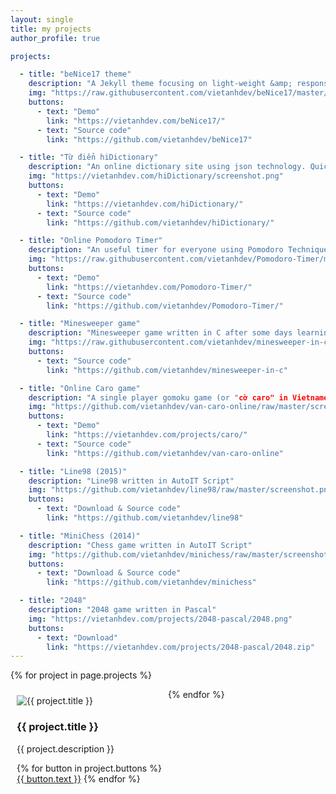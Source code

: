 ```yaml
---
layout: single
title: my projects
author_profile: true

projects:

  - title: "beNice17 theme"
    description: "A Jekyll theme focusing on light-weight &amp; responsive. Suitable for personal websites & blogs."
    img: "https://raw.githubusercontent.com/vietanhdev/beNice17/master/screenshots/beNice17_530x300.png"
    buttons:
      - text: "Demo"
        link: "https://vietanhdev.com/beNice17/"
      - text: "Source code"
        link: "https://github.com/vietanhdev/beNice17"

  - title: "Từ điển hiDictionary"
    description: "An online dictionary site using json technology. Quick search is available."
    img: "https://vietanhdev.com/hiDictionary/screenshot.png"
    buttons:
      - text: "Demo"
        link: "https://vietanhdev.com/hiDictionary/"
      - text: "Source code"
        link: "https://github.com/vietanhdev/hiDictionary/"

  - title: "Online Pomodoro Timer"
    description: "An useful timer for everyone using Pomodoro Technique to manage their time."
    img: "https://raw.githubusercontent.com/vietanhdev/Pomodoro-Timer/master/screenshot.png"
    buttons:
      - text: "Demo"
        link: "https://vietanhdev.com/Pomodoro-Timer/"
      - text: "Source code"
        link: "https://github.com/vietanhdev/Pomodoro-Timer/"

  - title: "Minesweeper game"
    description: "Minesweeper game written in C after some days learning C programming at university."
    img: "https://raw.githubusercontent.com/vietanhdev/minesweeper-in-c/master/screenshot.png"
    buttons:
      - text: "Source code"
        link: "https://github.com/vietanhdev/minesweeper-in-c"

  - title: "Online Caro game"
    description: "A single player gomoku game (or "cờ caro" in Vietnamese)."
    img: "https://github.com/vietanhdev/van-caro-online/raw/master/screenshot.png"
    buttons:
      - text: "Demo"
        link: "https://vietanhdev.com/projects/caro/"
      - text: "Source code"
        link: "https://github.com/vietanhdev/van-caro-online"

  - title: "Line98 (2015)"
    description: "Line98 written in AutoIT Script"
    img: "https://github.com/vietanhdev/line98/raw/master/screenshot.png"
    buttons:
      - text: "Download & Source code"
        link: "https://github.com/vietanhdev/line98"

  - title: "MiniChess (2014)"
    description: "Chess game written in AutoIT Script"
    img: "https://github.com/vietanhdev/minichess/raw/master/screenshot.png"
    buttons:
      - text: "Download & Source code"
        link: "https://github.com/vietanhdev/minichess"

  - title: "2048"
    description: "2048 game written in Pascal"
    img: "https://vietanhdev.com/projects/2048-pascal/2048.png"
    buttons:
      - text: "Download"
        link: "https://vietanhdev.com/projects/2048-pascal/2048.zip"
---
```


<style media="screen">
  .project {
    width: 50%;
    max-width: 500px;
    float: left;
    padding: 10px;
    box-sizing: border-box;
}
</style>

{% for project in page.projects %}
<div class="project">
  <div class="thumbnail">
    <img src="{{ project.img }}" alt="{{ project.title }}">
  </div>
  <div class="caption">
    <h3>{{ project.title }}</h3>
    <p>{{ project.description }}</p>
      <p>
        {% for button in project.buttons %}
        <a href="{{ button.link }}" class="btn btn-primary" role="button">{{ button.text }}</a>
        {% endfor %}
      </p>
  </div>
</div>
{% endfor %}
